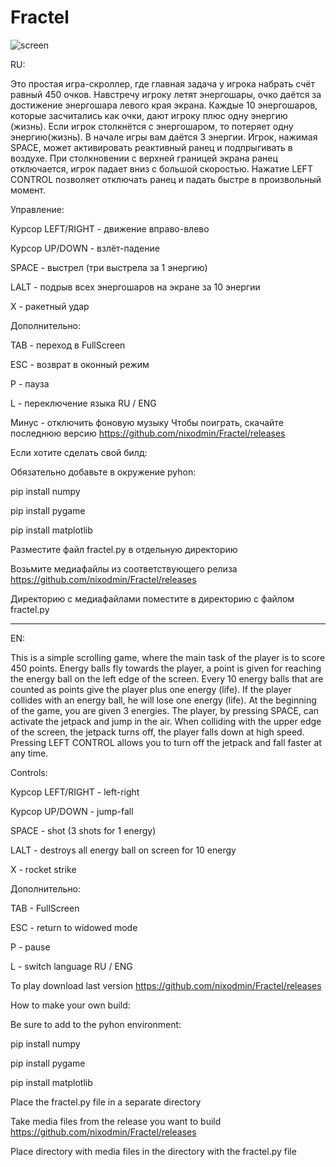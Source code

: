 # Fractel

![screen](https://github.com/user-attachments/assets/79bad538-e187-4df7-be7e-87c6c69d105b)

RU:

Это простая игра-скроллер, где главная задача у игрока набрать счёт равный 450 очков.
Навстречу игроку летят энергошары, очко даётся за достижение энергошара левого края экрана.
Каждые 10 энергошаров, которые засчитались как очки, дают игроку плюс одну энергию (жизнь).
Если игрок столкнётся с энергошаром, то потеряет одну энергию(жизнь). В начале игры вам даётся 3 энергии.
Игрок, нажимая SPACE, может активировать реактивный ранец и подпрыгивать в воздухе.
При столкновении с верхней границей экрана ранец отключается, игрок падает вниз с большой скоростью.
Нажатие LEFT CONTROL позволяет отключать ранец и падать быстре в произвольный момент.

Управление:

Курсор LEFT/RIGHT - движение вправо-влево

Курсор UP/DOWN - взлёт-падение

SPACE - выстрел (три выстрела за 1 энергию)

LALT - подрыв всех энергошаров на экране за 10 энергии

X - ракетный удар

Дополнительно:

TAB - переход в FullScreen

ESC - возврат в оконный режим

P - пауза

L - переключение языка RU / ENG

Минус - отключить фоновую музыку
Чтобы поиграть, скачайте последнюю версию https://github.com/nixodmin/Fractel/releases

Если хотите сделать свой билд:

Обязательно добавьте в окружение pyhon:

pip install numpy

pip install pygame

pip install matplotlib


Разместите файл fractel.py в отдельную директорию

Возьмите медиафайлы из соответствующего релиза https://github.com/nixodmin/Fractel/releases

Директорию с медиафайлами поместите в директорию с файлом  fractel.py

---------------------------------------

EN:

This is a simple scrolling game, where the main task of the player is to score 450 points.
Energy balls fly towards the player, a point is given for reaching the energy ball on the left edge of the screen.
Every 10 energy balls that are counted as points give the player plus one energy (life).
If the player collides with an energy ball, he will lose one energy (life). At the beginning of the game, you are given 3 energies.
The player, by pressing SPACE, can activate the jetpack and jump in the air.
When colliding with the upper edge of the screen, the jetpack turns off, the player falls down at high speed.
Pressing LEFT CONTROL allows you to turn off the jetpack and fall faster at any time.

Controls:

Курсор LEFT/RIGHT - left-right

Курсор UP/DOWN - jump-fall

SPACE - shot (3 shots for 1 energy)

LALT - destroys all energy ball on screen for 10 energy

X - rocket strike

Дополнительно:

TAB - FullScreen

ESC - return to widowed mode

P - pause

L - switch language RU / ENG

To play download last version https://github.com/nixodmin/Fractel/releases

How to make your own build:

Be sure to add to the pyhon environment:

pip install numpy

pip install pygame

pip install matplotlib

Place the fractel.py file in a separate directory

Take media files from the release you want to build https://github.com/nixodmin/Fractel/releases

Place directory with media files in the directory with the fractel.py file


